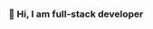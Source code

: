 ### 👋 Hi, I am full-stack developer 

<!--
**BivekMali/BivekMali** is a ✨ _special_ ✨ repository because its `README.md` (this file) appears on your GitHub profile.

Here are some ideas to get you started:

 🔭 I’m currently working on my own prject
 🌱 I’m currently learning Asp.Net Core
 🤔 I’m looking for help with on entry level projects
 💬 Ask me about full-stack development and problem solving. I am the fond of resolving logical problems
 📫 How to reach me: www.linkedin.com/in/bivek-mali-a05990192
 ⚡ Fun fact: Brigther the sun easier the problem.I am morning person 😄

![Github stats](https://github-readme-stats.vercel.app/api?username=BivekMali)
